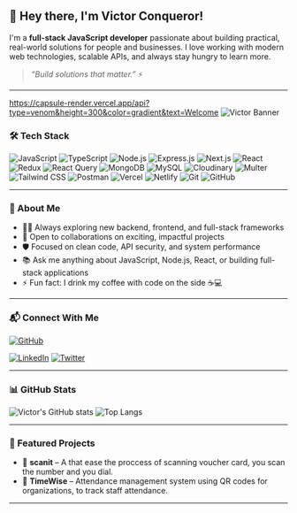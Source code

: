 ## 👋 Hey there, I'm Victor Conqueror!

I'm a **full-stack JavaScript developer** passionate about building practical, real-world solutions for people and businesses. I love working with modern web technologies, scalable APIs, and always stay hungry to learn more.

> _“Build solutions that matter.”_ ⚡

---
https://capsule-render.vercel.app/api?type=venom&height=300&color=gradient&text=Welcome
<img src="https://capsule-render.vercel.app/api?type=venom&height=300&color=gradient&text=Welcome" alt="Victor Banner"/>

### 🛠️ Tech Stack

![JavaScript](https://img.shields.io/badge/-JavaScript-F7DF1E?style=for-the-badge&logo=javascript&logoColor=black)
![TypeScript](https://img.shields.io/badge/-TypeScript-3178C6?style=for-the-badge&logo=typescript&logoColor=white)
![Node.js](https://img.shields.io/badge/-Node.js-339933?style=for-the-badge&logo=node.js&logoColor=white)
![Express.js](https://img.shields.io/badge/Express.js-000000?style=for-the-badge&logo=express&logoColor=white)
![Next.js](https://img.shields.io/badge/-Next.js-000000?style=for-the-badge&logo=next.js&logoColor=white)
![React](https://img.shields.io/badge/-React-61DAFB?style=for-the-badge&logo=react&logoColor=black)
![Redux](https://img.shields.io/badge/-Redux-764ABC?style=for-the-badge&logo=redux&logoColor=white)
![React Query](https://img.shields.io/badge/-React%20Query-FF4154?style=for-the-badge&logo=react-query&logoColor=white)
![MongoDB](https://img.shields.io/badge/-MongoDB-4EA94B?style=for-the-badge&logo=mongodb&logoColor=white)
![MySQL](https://img.shields.io/badge/-MySQL-00758F?style=for-the-badge&logo=mysql&logoColor=white)
![Cloudinary](https://img.shields.io/badge/-Cloudinary-3448C5?style=for-the-badge&logo=cloudinary&logoColor=white)
![Multer](https://img.shields.io/badge/-Multer-FFCA28?style=for-the-badge&logoColor=black)
![Tailwind CSS](https://img.shields.io/badge/-Tailwind%20CSS-06B6D4?style=for-the-badge&logo=tailwind-css&logoColor=white)
![Postman](https://img.shields.io/badge/-Postman-FF6C37?style=for-the-badge&logo=postman&logoColor=white)
![Vercel](https://img.shields.io/badge/-Vercel-000000?style=for-the-badge&logo=vercel&logoColor=white)
![Netlify](https://img.shields.io/badge/-Netlify-00C7B7?style=for-the-badge&logo=netlify&logoColor=white)
![Git](https://img.shields.io/badge/-Git-F05032?style=for-the-badge&logo=git&logoColor=white)
![GitHub](https://img.shields.io/badge/-GitHub-181717?style=for-the-badge&logo=github&logoColor=white)

---

### 🌱 About Me

- 👨‍💻 Always exploring new backend, frontend, and full-stack frameworks
- 🤝 Open to collaborations on exciting, impactful projects
- 🛡️ Focused on clean code, API security, and system performance
- 📚 Ask me anything about JavaScript, Node.js, React, or building full-stack applications
- ⚡ Fun fact: I drink my coffee with code on the side ☕💻

---

### 📬 Connect With Me

[![GitHub](https://img.shields.io/badge/-GitHub-181717?style=flat-square&logo=github&logoColor=white)](https://github.com/Conqueror102)
<!-- Replace below with your actual handles -->
[![LinkedIn](https://img.shields.io/badge/-LinkedIn-0077B5?style=flat-square&logo=linkedin&logoColor=white)](https://www.linkedin.com/in/victor-conqueror-956635327/)
[![Twitter](https://img.shields.io/badge/-Twitter-1DA1F2?style=flat-square&logo=twitter&logoColor=white)](https://x.com/TECH_snitch101?t=1MXTBHsRp_tx9nFgz7iNAA&s=09)

---

### 📊 GitHub Stats

![Victor's GitHub stats](https://github-readme-stats.vercel.app/api?username=Conqueror102&show_icons=true&theme=radical)
![Top Langs](https://github-readme-stats.vercel.app/api/top-langs/?username=Conqueror102&layout=compact&theme=radical)

---

### 🌟 Featured Projects

- 🚀 **scanit** – A that ease the proccess of scanning voucher card, you scan the number and you dial.
- 🚌 **TimeWise** – Attendance management system using QR codes for organizations, to track staff attendance.

---

